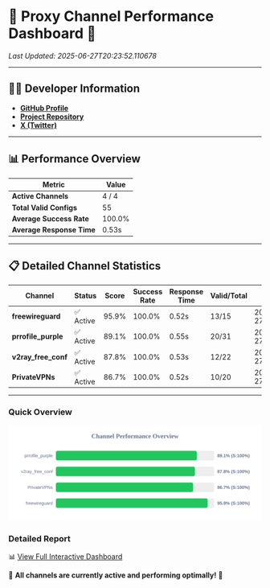 # 🌟 Proxy Channel Performance Dashboard 🌟

_Last Updated: 2025-06-27T20:23:52.110678_

---

## 👩‍💻 Developer Information

- **[GitHub Profile](https://github.com/4n0nymou3)**  
- **[Project Repository](https://github.com/4n0nymou3/multi-proxy-config-fetcher)**  
- **[X (Twitter)](https://x.com/4n0nymou3)**  

---

## 📊 Performance Overview

| Metric                | Value       |
|-----------------------|-------------|
| **Active Channels**   | 4 / 4       |
| **Total Valid Configs** | 55          |
| **Average Success Rate** | 100.0%      |
| **Average Response Time** | 0.53s       |

---

## 📋 Detailed Channel Statistics

| Channel          | Status     | Score  | Success Rate | Response Time | Valid/Total | Last Success               |
|------------------|------------|--------|--------------|---------------|-------------|----------------------------|
| **freewireguard**  | ✅ Active  | 95.9%  | 100.0% | 0.52s         | 13/15       | 2025-06-27T20:23:52.108863 |
| **prrofile_purple**  | ✅ Active  | 89.1%  | 100.0% | 0.55s         | 20/31       | 2025-06-27T20:23:50.403027 |
| **v2ray_free_conf**  | ✅ Active  | 87.8%  | 100.0% | 0.53s         | 12/22       | 2025-06-27T20:23:51.012833 |
| **PrivateVPNs**  | ✅ Active  | 86.7%  | 100.0% | 0.52s         | 10/20       | 2025-06-27T20:23:51.564972 |

---

### Quick Overview
<div align="center">
  <a href="https://raw.githubusercontent.com/nullluser/NullRepo/refs/heads/main/assets/channel_stats_chart.svg">
    <img src="https://raw.githubusercontent.com/nullluser/NullRepo/refs/heads/main/assets/channel_stats_chart.svg" alt="Source Performance Statistics" width="800">
  </a>
</div>

### Detailed Report
📊 [View Full Interactive Dashboard](https://htmlpreview.github.io/?https://github.com/nullluser/NullRepo/blob/main/assets/performance_report.html)

🎉 **All channels are currently active and performing optimally!** 🎉
